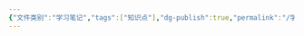 ```yaml
---
{"文件类别":"学习笔记","tags":["知识点"],"dg-publish":true,"permalink":"/学习笔记/知识点/缔约过失责任/","dgPassFrontmatter":true,"noteIcon":""}
---
```


